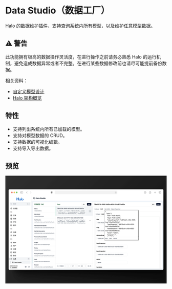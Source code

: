# Data Studio（数据工厂）

Halo 的数据维护插件，支持查询系统内所有模型，以及维护任意模型数据。

## ⚠️ 警告

此功能拥有极高的数据操作灵活度，在进行操作之前请务必熟悉 Halo 的运行机制，避免造成数据异常或者不完整。在进行某些数据修改前也请尽可能提前备份数据。

相关资料：

- [自定义模型设计](https://github.com/halo-dev/rfcs/tree/main/extension)
- [Halo 架构概览](https://docs.halo.run/developer-guide/plugin/basics/framework)

## 特性

- 支持列出系统内所有已加载的模型。
- 支持对模型数据的 CRUD。
- 支持数据的可视化编辑。
- 支持导入导出数据。

## 预览

![Preview](./images/preview.png)
